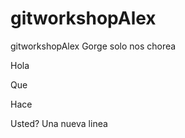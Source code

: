 # gitworkshopAlex
gitworkshopAlex
Gorge solo nos chorea


Hola


Que



Hace

Usted?
Una nueva linea
